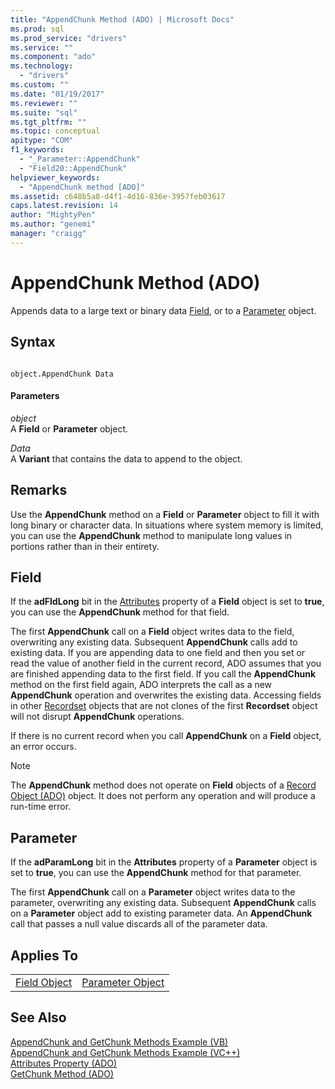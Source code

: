 ```yaml
---
title: "AppendChunk Method (ADO) | Microsoft Docs"
ms.prod: sql
ms.prod_service: "drivers"
ms.service: ""
ms.component: "ado"
ms.technology:
  - "drivers"
ms.custom: ""
ms.date: "01/19/2017"
ms.reviewer: ""
ms.suite: "sql"
ms.tgt_pltfrm: ""
ms.topic: conceptual
apitype: "COM"
f1_keywords: 
  - "_Parameter::AppendChunk"
  - "Field20::AppendChunk"
helpviewer_keywords: 
  - "AppendChunk method [ADO]"
ms.assetid: c648b5a8-d4f1-4d16-836e-3957feb03617
caps.latest.revision: 14
author: "MightyPen"
ms.author: "genemi"
manager: "craigg"
---
```

# AppendChunk Method (ADO)
Appends data to a large text or binary data [Field](../../../ado/reference/ado-api/field-object.md), or to a [Parameter](../../../ado/reference/ado-api/parameter-object.md) object.  
  
## Syntax  
  
```  
  
object.AppendChunk Data  
```  
  
#### Parameters  
 *object*  
 A **Field** or **Parameter** object.  
  
 *Data*  
 A **Variant** that contains the data to append to the object.  
  
## Remarks  
 Use the **AppendChunk** method on a **Field** or **Parameter** object to fill it with long binary or character data. In situations where system memory is limited, you can use the **AppendChunk** method to manipulate long values in portions rather than in their entirety.  
  
## Field  
 If the **adFldLong** bit in the [Attributes](../../../ado/reference/ado-api/attributes-property-ado.md) property of a **Field** object is set to **true**, you can use the **AppendChunk** method for that field.  
  
 The first **AppendChunk** call on a **Field** object writes data to the field, overwriting any existing data. Subsequent **AppendChunk** calls add to existing data. If you are appending data to one field and then you set or read the value of another field in the current record, ADO assumes that you are finished appending data to the first field. If you call the **AppendChunk** method on the first field again, ADO interprets the call as a new **AppendChunk** operation and overwrites the existing data. Accessing fields in other [Recordset](../../../ado/reference/ado-api/recordset-object-ado.md) objects that are not clones of the first **Recordset** object will not disrupt **AppendChunk** operations.  
  
 If there is no current record when you call **AppendChunk** on a **Field** object, an error occurs.  
  
> [!NOTE]
>  The **AppendChunk** method does not operate on **Field** objects of a [Record Object (ADO)](../../../ado/reference/ado-api/record-object-ado.md) object. It does not perform any operation and will produce a run-time error.  
  
## Parameter  
 If the **adParamLong** bit in the **Attributes** property of a **Parameter** object is set to **true**, you can use the **AppendChunk** method for that parameter.  
  
 The first **AppendChunk** call on a **Parameter** object writes data to the parameter, overwriting any existing data. Subsequent **AppendChunk** calls on a **Parameter** object add to existing parameter data. An **AppendChunk** call that passes a null value discards all of the parameter data.  
  
## Applies To  
  
|||  
|-|-|  
|[Field Object](../../../ado/reference/ado-api/field-object.md)|[Parameter Object](../../../ado/reference/ado-api/parameter-object.md)|  
  
## See Also  
 [AppendChunk and GetChunk Methods Example (VB)](../../../ado/reference/ado-api/appendchunk-and-getchunk-methods-example-vb.md)   
 [AppendChunk and GetChunk Methods Example (VC++)](../../../ado/reference/ado-api/appendchunk-and-getchunk-methods-example-vc.md)   
 [Attributes Property (ADO)](../../../ado/reference/ado-api/attributes-property-ado.md)   
 [GetChunk Method (ADO)](../../../ado/reference/ado-api/getchunk-method-ado.md)
